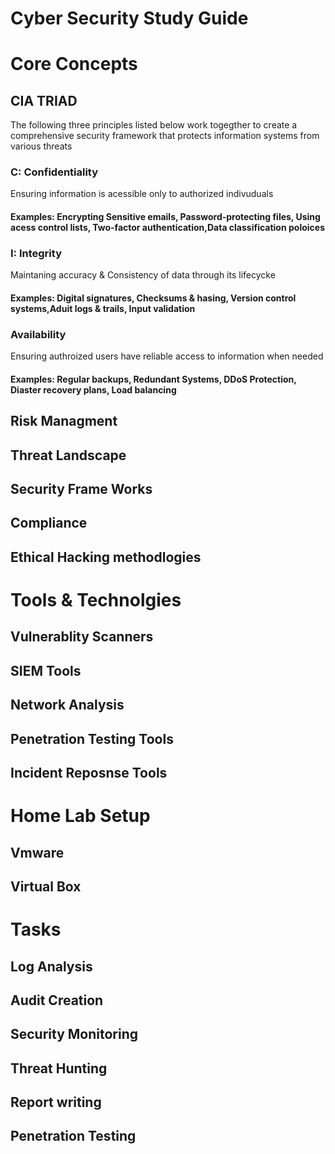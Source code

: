 <h1> Cyber Security Study Guide <h1>
  <H1> Core Concepts </H1>
  <h2>CIA TRIAD</h2>
  <p> The following three principles listed below work togegther to create a comprehensive security framework that protects information systems from various threats</p>
  <h3> C: Confidentiality </h3> 
  <p> Ensuring information is acessible only to authorized indivuduals</p>
  <h4>Examples: Encrypting Sensitive emails, Password-protecting files, Using acess control lists, Two-factor authentication,Data classification poloices
  <h3>I: Integrity</h3>
  <p>Maintaning accuracy & Consistency of data through its lifecycke</p>
  <h4>Examples: Digital signatures, Checksums & hasing, Version control systems,Aduit logs & trails, Input validation</h4>
  <h3>Availability</h3>
  <p>Ensuring authroized users have reliable access to information when needed </p>
  <h4>Examples: Regular backups, Redundant Systems, DDoS Protection, Diaster recovery plans, Load balancing</h4>
    
  </h3>  
  <h2>Risk Managment</h2>
  <h2>Threat Landscape</h2>
  <h2>Security Frame Works</h2>
  <h2> Compliance </h2>
  <h2> Ethical Hacking methodlogies </h2>
<H1>Tools & Technolgies</H1>
<h2>Vulnerablity Scanners</h2>
<h2>SIEM Tools</h2>
<h2>Network Analysis</h2>
<h2>Penetration Testing Tools</h2>
<h2>Incident Reposnse Tools</h2>
<h1>Home Lab Setup</h1> 
<h2>Vmware</h2>
<h2>Virtual Box</h2>

<h1>Tasks</h1>
<h2>Log Analysis</h2>
<h2>Audit Creation</h2>
<h2>Security Monitoring</h2>
<h2>Threat Hunting</h2> 
<h2> Report writing</h2>
<h2>Penetration Testing</h2>



